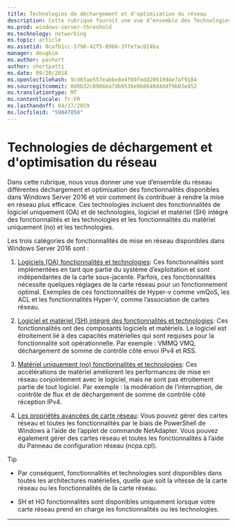 ```yaml
---
title: Technologies de déchargement et d'optimisation du réseau
description: Cette rubrique fournit une vue d’ensemble des Technologies d’optimisation dans Windows Server 2016 et le déchargement et inclut des liens vers des conseils supplémentaires sur ces technologies.
ms.prod: windows-server-threshold
ms.technology: networking
ms.topic: article
ms.assetid: 0cafb1cc-5798-42f5-89b6-3ffe7ac024ba
manager: dougkim
ms.author: pashort
author: shortpatti
ms.date: 09/20/2018
ms.openlocfilehash: 9cd63ae557eab6e8e4f69fedd20619d4e7af9184
ms.sourcegitcommit: 0d0b32c8986ba7db9536e0b8648d4ddf9b03e452
ms.translationtype: MT
ms.contentlocale: fr-FR
ms.lasthandoff: 04/17/2019
ms.locfileid: "59847850"
---
```

# <a name="network-offload-and-optimization-technologies"></a>Technologies de déchargement et d'optimisation du réseau

Dans cette rubrique, nous vous donner une vue d’ensemble du réseau différentes déchargement et optimisation des fonctionnalités disponibles dans Windows Server 2016 et voir comment ils contribuer à rendre la mise en réseau plus efficace. Ces technologies incluent des fonctionnalités de logiciel uniquement (OA) et de technologies, logiciel et matériel (SH) intégré des fonctionnalités et les technologies et les fonctionnalités du matériel uniquement (no) et les technologies.

Les trois catégories de fonctionnalités de mise en réseau disponibles dans Windows Server 2016 sont : 

1.  [Logiciels (OA) fonctionnalités et technologies](hpn-software-only-features.md): Ces fonctionnalités sont implémentées en tant que partie du système d’exploitation et sont indépendantes de la carte sous-jacente. Parfois, ces fonctionnalités nécessite quelques réglages de la carte réseau pour un fonctionnement optimal. Exemples de ces fonctionnalités de Hyper-v comme vmQoS, les ACL et les fonctionnalités Hyper-V, comme l’association de cartes réseau.   

2.  [Logiciel et matériel (SH) intégré des fonctionnalités et technologies](hpn-software-hardware-features.md): Ces fonctionnalités ont des composants logiciels et matériels. Le logiciel est étroitement lié à des capacités matérielles qui sont requises pour la fonctionnalité soit opérationnelle. Par exemple : VMMQ VMQ, déchargement de somme de contrôle côté envoi IPv4 et RSS.   

3.  [Matériel uniquement (no) fonctionnalités et technologies](hpn-hardware-only-features.md): Ces accélérations de matériel améliorent les performances de mise en réseau conjointement avec le logiciel, mais ne sont pas étroitement partie de tout logiciel. Par exemple : la modération de l’interruption, de contrôle de flux et de déchargement de somme de contrôle côté réception IPv4. 

4. [Les propriétés avancées de carte réseau](hpn-nic-advanced-properties.md): Vous pouvez gérer des cartes réseau et toutes les fonctionnalités par le biais de PowerShell de Windows à l’aide de l’applet de commande NetAdapter.  Vous pouvez également gérer des cartes réseau et toutes les fonctionnalités à l’aide du Panneau de configuration réseau (ncpa.cpl). 

>[!TIP]
>- Par conséquent, fonctionnalités et technologies sont disponibles dans toutes les architectures matérielles, quelle que soit la vitesse de la carte réseau ou les fonctionnalités de la carte réseau.
>
>- SH et HO fonctionnalités sont disponibles uniquement lorsque votre carte réseau prend en charge les fonctionnalités ou les technologies.

---